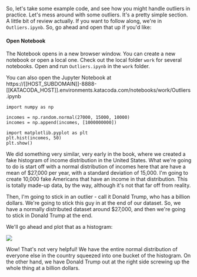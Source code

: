 So, let's take some example code, and see how you might handle outliers in practice. Let's mess around with some outliers. It's a pretty simple section. A little bit of review actually. If you want to follow along, we're in `Outliers.ipynb`. So, go ahead and open that up if you'd like:

#### Open Notebook
The Notebook opens in a new browser window. You can create a new notebook or open a local one. Check out the local folder `work` for several notebooks. Open and run `Outliers.ipynb` in the `work` folder.

You can also open the Jupyter Notebook at https://[[HOST_SUBDOMAIN]]-8888-[[KATACODA_HOST]].environments.katacoda.com/notebooks/work/Outliers.ipynb

```
import numpy as np

incomes = np.random.normal(27000, 15000, 10000)
incomes = np.append(incomes, [1000000000])

import matplotlib.pyplot as plt
plt.hist(incomes, 50)
plt.show()
```

We did something very similar, very early in the book, where we created a fake histogram of income distribution in the United States. What we're going to do is start off with a normal distribution of incomes here that are have a mean of $27,000 per year, with a standard deviation of 15,000. I'm going to create 10,000 fake Americans that have an income in that distribution. This is totally made-up data, by the way, although it's not that far off from reality.

Then, I'm going to stick in an outlier - call it Donald Trump, who has a billion dollars. We're going to stick this guy in at the end of our dataset. So, we have a normally distributed dataset around $27,000, and then we're going to stick in Donald Trump at the end.

We'll go ahead and plot that as a histogram:

![](https://github.com/fenago/katacoda-scenarios/raw/master/datascience-machine-learning/datascience-machine-learning-chapter-08/steps/22/1.png)

Wow! That's not very helpful! We have the entire normal distribution of everyone else in the country squeezed into one bucket of the histogram. On the other hand, we have Donald Trump out at the right side screwing up the whole thing at a billion dollars.
